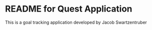 # README for Quest Application

This is a goal tracking application developed by Jacob Swartzentruber

